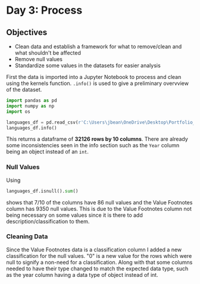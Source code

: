 # Day 3: Process
## Objectives
* Clean data and establish a framework for what to remove/clean and what shouldn't be affected
* Remove null values
* Standardize some values in the datasets for easier analysis

First the data is imported into a Jupyter Notebook to process and clean using the kernels function. ```.info()``` is used to give a preliminary overvview of the dataset.

```python
import pandas as pd
import numpy as np
import os

languages_df = pd.read_csv(r'C:\Users\jbean\OneDrive\Desktop\Portfolio_Projects\Year_In_Code\Week_2_Languages\Week_2_Data\raw_UNdata_languages.csv')
languages_df.info()
```

This returns a dataframe of **32126 rows by 10 columns**. There are already some inconsistencies seen in the info section such as the ```Year``` column being an object instead of an ```int```.
### Null Values
Using 
```python
languages_df.isnull().sum()
```
shows that 7/10 of the columns have 86 null values and the Value Footnotes column has 9350 null values. This is due to the Value Footnotes column not being necessary on some values since it is there to add description/classification to them. 


### Cleaning Data
Since the Value Footnotes data is a classification column I added a new classification for the null values. "0" is a new value for the rows which were null to signify a non-need for a classification. Along with that some columns needed to have their type changed to match the expected data type, such as the year column having a data type of object instead of int.
